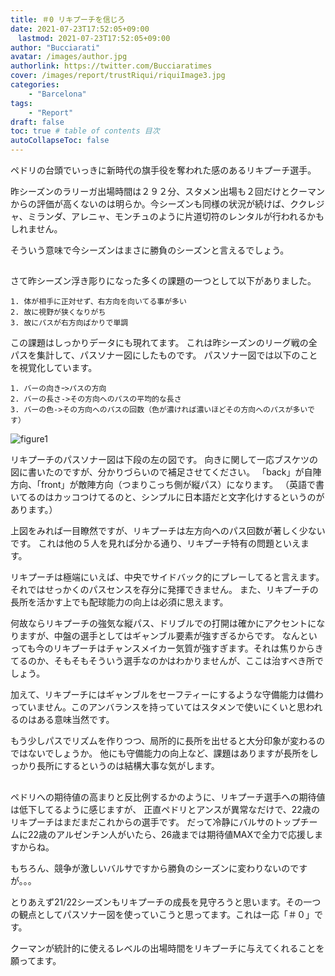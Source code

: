 ```yaml
---
title: ＃0 リキプーチを信じろ
date: 2021-07-23T17:52:05+09:00
　lastmod: 2021-07-23T17:52:05+09:00
author: "Bucciarati"
avatar: /images/author.jpg
authorlink: https://twitter.com/Bucciaratimes
cover: /images/report/trustRiqui/riquiImage3.jpg
categories:
    - "Barcelona"
tags: 
    - "Report"
draft: false
toc: true # table of contents 目次
autoCollapseToc: false
---
```


ペドリの台頭でいっきに新時代の旗手役を奪われた感のあるリキプーチ選手。

昨シーズンのラリーガ出場時間は２９２分、スタメン出場も２回だけとクーマンからの評価が高くないのは明らか。今シーズンも同様の状況が続けば、ククレジャ、ミランダ、アレニャ、モンチュのように片道切符のレンタルが行われるかもしれません。

そういう意味で今シーズンはまさに勝負のシーズンと言えるでしょう。

##

さて昨シーズン浮き彫りになった多くの課題の一つとして以下がありました。
```
1. 体が相手に正対せず、右方向を向いてる事が多い
2. 故に視野が狭くなりがち
3. 故にパスが右方向ばかりで単調
```

この課題はしっかりデータにも現れてます。
これは昨シーズンのリーグ戦の全パスを集計して、パスソナー図にしたものです。
パスソナー図では以下のことを視覚化しています。

```
1. バーの向きｰ>パスの方向
2. バーの長さ->その方向へのパスの平均的な長さ
3. バーの色->その方向へのパスの回数（色が濃ければ濃いほどその方向へのパスが多いです）
```

![figure1](/images/report/trustRiqui/riqui1.png) 

リキプーチのパスソナー図は下段の左の図です。
向きに関して一応ブスケツの図に書いたのですが、分かりづらいので補足させてください。
「back」が自陣方向、「front」が敵陣方向（つまりこっち側が縦パス）になります。
（英語で書いてるのはカッコつけてるのと、シンプルに日本語だと文字化けするというのがあります。）

上図をみれば一目瞭然ですが、リキプーチは左方向へのパス回数が著しく少ないです。
これは他の５人を見れば分かる通り、リキプーチ特有の問題といえます。

リキプーチは極端にいえば、中央でサイドバック的にプレーしてると言えます。それではせっかくのパスセンスを存分に発揮できません。
また、リキプーチの長所を活かす上でも配球能力の向上は必須に思えます。

何故ならリキプーチの強気な縦パス、ドリブルでの打開は確かにアクセントになりますが、中盤の選手としてはギャンブル要素が強すぎるからです。
なんといっても今のリキプーチはチャンスメイカー気質が強すぎます。それは焦りからきてるのか、そもそもそういう選手なのかはわかりませんが、ここは治すべき所でしょう。

加えて、リキプーチにはギャンブルをセーフティーにするような守備能力は備わっていません。このアンバランスを持っていてはスタメンで使いにくいと思われるのはある意味当然です。

もう少しパスでリズムを作りつつ、局所的に長所を出せると大分印象が変わるのではないでしょうか。
他にも守備能力の向上など、課題はありますが長所をしっかり長所にするというのは結構大事な気がします。


##


ペドリへの期待値の高まりと反比例するかのように、リキプーチ選手への期待値は低下してるように感じますが、
正直ペドリとアンスが異常なだけで、22歳のリキプーチはまだまだこれからの選手です。
だって冷静にバルサのトップチームに22歳のアルゼンチン人がいたら、26歳までは期待値MAXで全力で応援しますからね。

もちろん、競争が激しいバルサですから勝負のシーズンに変わりないのですが。。。


とりあえず21/22シーズンもリキプーチの成長を見守ろうと思います。その一つの観点としてパスソナー図を使っていこうと思ってます。これは一応「＃０」です。

クーマンが統計的に使えるレベルの出場時間をリキプーチに与えてくれることを願ってます。